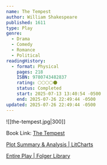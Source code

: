 ```yaml
---
name: The Tempest
author: William Shakespeare
published: 1611
type: Play
genre:
  - Drama
  - Comedy
  - Romance
  - Political
readingHistory:
  - format: Physical
    pages: 218
    ISBN: 9780743482837
    rating: 🌕🌕🌕🌕🌑
    status: Completed
    start: 2025-07-13 13:40:54 -0500
    end: 2025-07-26 22:49:44 -0500
updated: 2025-07-26 22:49:44 -0500
---
```


![[the-tempest.jpg|300]]

Book Link: [The Tempest](https://www.goodreads.com/book/show/42597787-the-tempest)

[Plot Summary & Analysis \| LitCharts](https://www.litcharts.com/lit/the-tempest/act-1-scene-1)  

[Entire Play \| Folger Library](https://www.folger.edu/explore/shakespeares-works/the-tempest/read/)  
